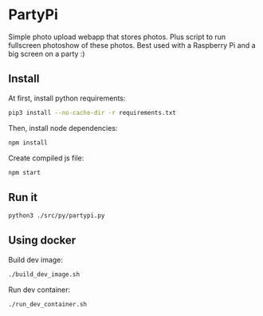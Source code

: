 # PartyPi
Simple photo upload webapp that stores photos. Plus script to run fullscreen photoshow of these photos. Best used with a Raspberry Pi and a big screen on a party :)

## Install
At first, install python requirements:
```bash
pip3 install --no-cache-dir -r requirements.txt
```

Then, install node dependencies:
```bash
npm install
```

Create compiled js file:
```bash
npm start
```

## Run it
```bash
python3 ./src/py/partypi.py
```

## Using docker
Build dev image:
```bash
./build_dev_image.sh
```

Run dev container:
```bash
./run_dev_container.sh
```
